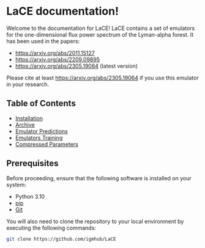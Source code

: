 # LaCE documentation!

Welcome to the documentation for LaCE!
LaCE contains a set of emulators for the one-dimensional flux power spectrum of the Lyman-alpha forest. It has been used in the papers:

- https://arxiv.org/abs/2011.15127
- https://arxiv.org/abs/2209.09895
- https://arxiv.org/abs/2305.19064 (latest version)

Please cite at least https://arxiv.org/abs/2305.19064 if you use this emulator in your research.


## Table of Contents

- [Installation](installation.md)
- [Archive](archive.md)
- [Emulator Predictions](emulatorPredictions.md)
- [Emulators Training](emulatorTraining.md)
- [Compressed Parameters](compressedParameters.md)

## Prerequisites

Before proceeding, ensure that the following software is installed on your system:

- Python 3.10
- [pip](https://pip.pypa.io/en/stable/installation/)
- [Git](https://git-scm.com/book/en/v2/Getting-Started-Installing-Git)

You will also need to clone the repository to your local environment by executing the following commands:

```bash
git clone https://github.com/igmhub/LaCE
```
